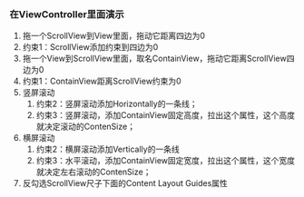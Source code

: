 ### 在ViewController里面演示

1. 拖一个ScrollView到View里面，拖动它距离四边为0
2. 约束1：ScrollView添加约束到四边为0
3. 拖一个View到ScrollView里面，取名ContainView，拖动它距离ScrollView四边为0
4. 约束1：ContainView距离ScrollView约束为0
5. 竖屏滚动
    1. 约束2：竖屏滚动添加Horizontally的一条线；
    2. 约束3：竖屏滚动，添加ContainView固定高度，拉出这个属性，这个高度就决定滚动的ContenSize；
6. 横屏滚动
    1. 约束2：横屏滚动添加Vertically的一条线
    2. 约束3：水平滚动，添加ContainView固定宽度，拉出这个属性，这个宽度就决定左右滚动的ContenSize；
7. 反勾选ScrollView尺子下面的Content Layout Guides属性